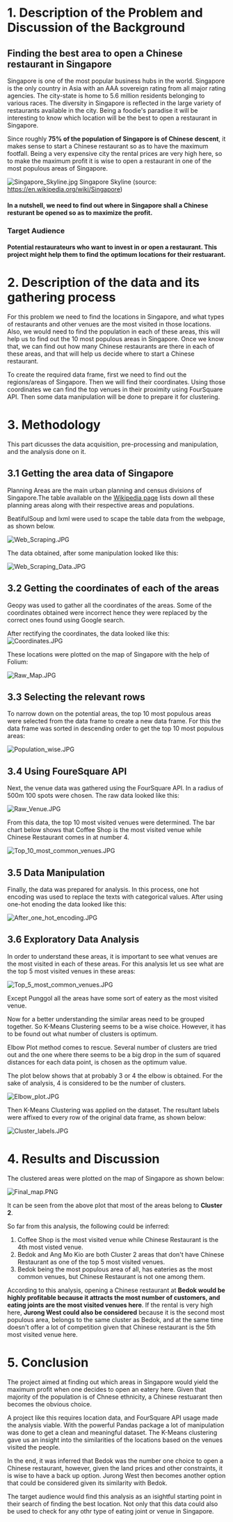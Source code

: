 
# 1. Description of the Problem and Discussion of the Background 

## Finding the best area to open a Chinese restaurant in Singapore

Singapore is one of the most popular business hubs in the world.  Singapore is the only country in Asia with an AAA sovereign rating from all major rating agencies. The city-state is home to 5.6 million residents belonging to various races. The diversity in Singapore is reflected in the large variety of restaurants available in the city. Being a foodie's paradise it will be interesting to know which location will be the best to open a restaurant in Singapore.

Since roughly **75% of the population of Singapore is of Chinese descent**, it makes sense to start a Chinese restaurant so as to have the maximum footfall. Being a very expensive city the rental prices are very high here, so to make the maximum profit it is wise to open a restaurant in one of the most populous areas of Singapore.

![Singapore_Skyline.jpg](https://github.com/Anmol-Saraf10/Data-Science-Capstone-Week4_5/blob/master/Singapore_Skyline.jpg)
        Singapore Skyline (source: <https://en.wikipedia.org/wiki/Singapore>)        

#### In a nutshell, we need to find out where in Singapore shall a Chinese resturant be opened so as to maximize the profit.

### Target Audience

#### Potential restaurateurs who want to invest in or open a restaurant. This project might help them to find the optimum locations for their restuarant.



# 2. Description of the data and its gathering process

For this problem we need to find the locations in Singapore, and what types of restaurants and other venues are the most visited in those locations. Also, we would need to find the population in each of
these areas, this will help us to find out the 10 most populous areas in Singapore. Once we know that, we can find out how many Chinese restaurants are there in each of these areas, and that will help
us decide where to start a Chinese restaurant.

To create the required data frame, first we need to find out the regions/areas of Singapore. Then we will find their coordinates. Using those coordinates we can find the top venues in their proximity using FourSquare API. Then some data manipulation will be done to prepare it for clustering.

# 3. Methodology

This part dicusses the data acquisition, pre-processing and manipulation, and the analysis done on it.

## 3.1 Getting the area data of Singapore

Planning Areas are the main urban planning and census divisions of Singapore.The table available on the [Wikipedia page](https://en.wikipedia.org/wiki/Planning_Areas_of_Singapore) lists down all these planning areas along with their respective areas and populations.

BeatifulSoup and lxml were used to scape the table data from the webpage, as shown below.

![Web_Scraping.JPG](attachment:Web_Scraping.JPG)

The data obtained, after some manipulation looked like this:

![Web_Scraping_Data.JPG](attachment:Web_Scraping_Data.JPG)


## 3.2 Getting the coordinates of each of the areas

Geopy was used to gather all the coordinates of the areas. Some of the coordinates obtained were incorrect
hence they were replaced by the correct ones found using Google search.

After rectifying the coordinates, the data looked like this:
![Coordinates.JPG](attachment:Coordinates.JPG)

These locations were plotted on the map of Singapore with the help of Folium:

![Raw_Map.JPG](attachment:Raw_Map.JPG)


## 3.3 Selecting the relevant rows

To narrow down on the potential areas, the top 10 most populous areas were selected from the data frame
to create a new data frame. For this the data frame was sorted in descending order to get the top 10 most populous areas:

![Population_wise.JPG](attachment:Population_wise.JPG)


## 3.4 Using FoureSquare API

Next, the venue data was gathered using the FourSquare API. In a radius of 500m 100 spots were chosen. The raw data looked like this:

![Raw_Venue.JPG](attachment:Raw_Venue.JPG)

From this data, the top 10 most visited venues were determined. The bar chart below
shows that Coffee Shop is the most visited venue while Chinese Restaurant comes in at number 4.

![Top_10_most_common_venues.JPG](attachment:Top_10_most_common_venues.JPG)


## 3.5 Data Manipulation

Finally, the data was prepared for analysis. In this process, one hot encoding was used to replace the
texts with categorical values. After using one-hot enoding the data looked like this:

![After_one_hot_encoding.JPG](attachment:After_one_hot_encoding.JPG)

## 3.6 Exploratory Data Analysis

In order to understand these areas, it is important to see what venues are the most visited in each of these areas.
For this analysis let us see what are the top 5 most visited venues in these areas:

![Top_5_most_common_venues.JPG](attachment:Top_5_most_common_venues.JPG)

Except Punggol all the areas have some sort of eatery as the most visited venue.

Now for a better understanding the similar areas need to be grouped together. So  K-Means Clustering seems to be a wise choice. However, it has to be found out what number of clusters is optimum.

Elbow Plot method comes to rescue. Several number of clusters are tried out and the one
where there seems to be a big drop in the sum of squared distances for each data point, is chosen as the optimum value.

The plot below shows that at probably 3 or 4 the elbow is obtained. For the sake of
analysis, 4 is considered to be the number of clusters.

![Elbow_plot.JPG](attachment:Elbow_plot.JPG)

Then K-Means Clustering was applied on the dataset. The resultant labels were affixed to
every row of the original data frame, as shown below:

![Cluster_labels.JPG](attachment:Cluster_labels.JPG)

# 4. Results and Discussion

The clustered areas were plotted on the map of Singapore as shown below:

![Final_map.PNG](attachment:Final_map.PNG)

It can be seen from the above plot that most of the areas belong to **Cluster 2**.

So far from this analysis, the following could be inferred:

1. Coffee Shop is the most visited venue while Chinese Restaurant is the 4th most visted venue. 
2. Bedok and Ang Mo Kio are both Cluster 2 areas that don't have Chinese Restaurant as
   one of the top 5 most visited venues.
3. Bedok being the most populous area of all, has eateries as the most common venues, but Chinese Restaurant is not one among them.

According to this analysis, opening a Chinese restaurant at **Bedok would be highly profitable because it attracts the most number of customers, and eating joints are the most visited venues here**. If the rental is very high here, **Jurong West could also be considered** because it is the second most populous area, belongs to the same cluster as Bedok, and at the same time doesn't offer a lot of competition given that Chinese restaurant is the 5th most visited venue here.

# 5. Conclusion

The project aimed at finding out which areas in Singapore would yield the maximum profit  when one decides to open an eatery here. Given that majority of the population is of Chnese ethnicity, a Chinese restuarant then becomes the obvious choice.

A project like this requires location data, and FourSquare API usage made the analysis viable. With the powerful Pandas package a lot of manipulation was done to get a clean and meaningful dataset. The K-Means clustering gave us an insight into the similarities of the locations based on the venues visited the people.

In the end, it was inferred that Bedok was the number one choice to open a Chinese restaurant, however, given the land prices and other constraints, it is wise to have a back up option. Jurong West then becomes another option that could be considered given its similarity with Bedok.

The target audience would find this analysis as an isightful starting point in their search of finding the best location. Not only that this data could also be used to check for any othr type of eating joint or venue in Singapore.

